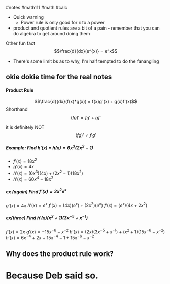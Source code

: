#notes #math111 #math #calc

- Quick warning
	- Power rule is only good for $x$ to a power 
- product and quotient rules are a bit of a pain - remember that you can do algebra to get around doing them

Other fun fact
$$\frac{d}{dx}(e^{x)} = e^x$$
- There's some limit bs as to why, I'm half tempted to do the fanangling 

## okie dokie time for the real notes

#### Product Rule
$$\frac{d}{dx}(f(x)*g(x)) = f(x)g'(x) + g(x)f'(x)$$
Shorthand $$(fg)' = fg' + gf' $$

it is definitely NOT $$(fg)' \neq f'g'$$
##### Example: Find $h'(x)$ = $h(x) = 6x^{3} (2x^{2} -1 )$
- $f'(x) = 18x^{2}$
- $g'(x) = 4x$
- $h'(x) = (6x^{3})(4x) + (2x^2-1)(18x^2)$
- $h'(x)=60x^4-18x^2$
##### ex (again) Find $f'(x) = 2x^2e^x$
$g'(x)=4x$
$h'(x)=e^x$
$f'(x)=(4x)(e^x)+(2x^2)(e^x)$
$f'(x)=(e^x)(4x+2x^2)$

##### ex(three) Find $h'(x)(x^2+1)(3x^{-5} +x^{-1})$
$f'(x)=2x$
$g'(x)=-15x^{-6}-x^{-2}$
$h'(x)=(2x)(3x^{-5} + x^{-1}) + (x^{2}+1)(15x^{-6} - x^{-2})$
$h'(x)=6x^{-4}+2x + 15x^{-4}-1+15x^{-6}-x^{-2}$

## Why does the product rule work?
# Because Deb said so.
